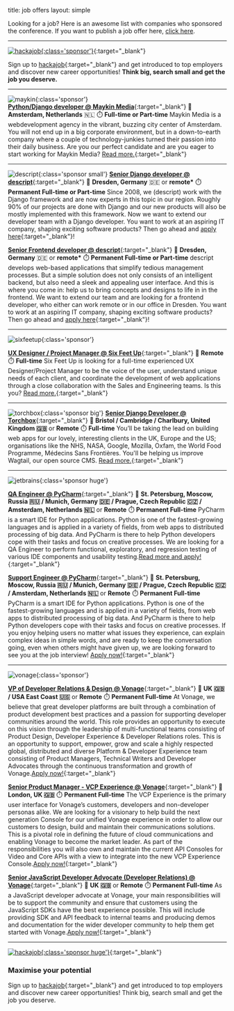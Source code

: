 title: job offers
layout: simple

Looking for a job? Here is an awesome list with companies who sponsored the conference. If you want to publish a job offer here, [click here](/sponsors/sponsorships/).

<hr/>

[![hackajob](/static/images/sponsors/hackajob.png){:class='sponsor'}](https://bit.ly/3u9rBko){:target="_blank"}

Sign up to [hackajob](https://bit.ly/3u9rBko){:target="_blank"} and get introduced to top employers and discover new career opportunities! **Think big, search small and get the job you deserve.**

<hr/>

![maykin](/static/images/sponsors/maykin.png){:class='sponsor'}  
[**Python/Django developer @ Maykin Media**](https://www.maykinmedia.nl/en/jobs/parttime-django-jobs/){:target="_blank"} 
📍 **Amsterdam, Netherlands** 🇳🇱
⏱️ **Full-time or Part-time**
Maykin Media is a webdevelopment agency in the vibrant, buzzing city center of Amsterdam. You will not end up in a big corporate environment, but in a down-to-earth company where a couple of technology-junkies turned their passion into their daily business. Are you our perfect candidate and are you eager to start working for Maykin Media? [Read more.](https://www.maykinmedia.nl/en/jobs/parttime-django-jobs/){:target="_blank"} 

<hr/>

![descript](/static/images/sponsors/descript.png){:class='sponsor small'}
[**Senior Django developer @ descript**](https://www.descript.de/en/jobs/django-developer/){:target="_blank"} 
📍 **Dresden, Germany** 🇩🇪 or **remote\***
⏱️ **Permanent Full-time or Part-time**
Since 2008, we (descript) work with the Django framework and are now experts in this topic in our region. Roughly 90% of our projects are done with Django and our new products will also be mostly implemented with this framework. Now we want to extend our developer team with a Django developer. You want to work at an aspiring IT company, shaping exciting software products? Then go ahead and [apply here](https://www.descript.de/en/jobs/django-developer/){:target="_blank"}!

[**Senior Frontend developer @ descript**](https://www.descript.de/en/jobs/senior-frontend-developer/){:target="_blank"} 
📍 **Dresden, Germany** 🇩🇪 or **remote\***
⏱️ **Permanent Full-time or Part-time**
descript develops web-based applications that simplify tedious management processes. But a simple solution does not only consists of an intelligent backend, but also need a sleek and appealing user interface. And this is where you come in: help us to bring concepts and designs to life in in the frontend. We want to extend our team and are looking for a frontend developer, who either can work remote or in our office in Dresden. You want to work at an aspiring IT company, shaping exciting software products? Then go ahead and [apply here](https://www.descript.de/en/jobs/senior-frontend-developer/){:target="_blank"}!

<hr/>

![sixfeetup](/static/images/sponsors/sfu.svg){:class='sponsor'}

[**UX Designer / Project Manager @ Six Feet Up**](https://sixfeetup.com/company/ux-designer-project-manager){:target="_blank"} 
📍 **Remote**
⏱️ **Full-time**
Six Feet Up is looking for a full-time experienced UX Designer/Project Manager to be the voice of the user, understand unique needs of each client, and coordinate the development of web applications through a close collaboration with the Sales and Engineering teams. Is this you? [Read more.](https://sixfeetup.com/company/ux-designer-project-manager){:target="_blank"}

<hr/>

![torchbox](/static/images/sponsors/torchbox.svg){:class='sponsor big'}
[**Senior Django Developer @ Torchbox**](https://torchbox.peoplehr.net/Pages/JobBoard/Opening.aspx?v=f0cf0983-4229-4970-a0b6-54ae5c2192a1){:target="_blank"} 
📍 **Bristol / Cambridge / Charlbury, United Kingdom 🇬🇧** or **Remote**
⏱️ **Full-time**
You’ll be taking the lead on building web apps for our lovely, interesting clients in the UK, Europe and the US; organisations like the NHS, NASA, Google, Mozilla, Oxfam, the World Food Programme, Médecins Sans Frontières. You'll be helping us improve Wagtail, our open source CMS. [Read more.](https://torchbox.peoplehr.net/Pages/JobBoard/Opening.aspx?v=f0cf0983-4229-4970-a0b6-54ae5c2192a1){:target="_blank"}

<hr/>

![jetbrains](/static/images/sponsors/jetbrains.svg){:class='sponsor huge'}

[**QA Engineer @ PyCharm**](https://www.jetbrains.com/careers/jobs/qa-engineer-219/){:target="_blank"} 
📍 **St. Petersburg, Moscow, Russia 🇷🇺 / Munich, Germany 🇩🇪 / Prague, Czech Republic 🇨🇿 / Amsterdam, Netherlands 🇳🇱** or **Remote**
⏱️ **Permanent Full-time**
PyCharm is a smart IDE for Python applications. Python is one of the fastest-growing languages and is applied in a variety of fields, from web apps to distributed processing of big data. And PyCharm is there to help Python developers cope with their tasks and focus on creative processes. We are looking for a QA Engineer to perform functional, exploratory, and regression testing of various IDE components and usability testing.[Read more and apply!](https://www.jetbrains.com/careers/jobs/qa-engineer-219/){:target="_blank"}

[**Support Engineer @ PyCharm**](https://www.jetbrains.com/careers/jobs/support-engineer-241/){:target="_blank"} 
📍 **St. Petersburg, Moscow, Russia 🇷🇺 / Munich, Germany 🇩🇪 / Prague, Czech Republic 🇨🇿 / Amsterdam, Netherlands 🇳🇱** or **Remote**
⏱️ **Permanent Full-time**
PyCharm is a smart IDE for Python applications. Python is one of the fastest-growing languages and is applied in a variety of fields, from web apps to distributed processing of big data. And PyCharm is there to help Python developers cope with their tasks and focus on creative processes. If you enjoy helping users no matter what issues they experience,
can explain complex ideas in simple words, and are ready to keep the conversation going, even when others might have given up, we are looking forward to see you at the job interview! [Apply now!](https://www.jetbrains.com/careers/jobs/support-engineer-241/){:target="_blank"}

<hr/>

![vonage](/static/images/sponsors/vonage.png){:class='sponsor'}

[**VP of Developer Relations & Design @ Vonage**](https://www.vonage.com/careers/job-details/5162770002/){:target="_blank"} 
📍 **UK 🇬🇧 / USA East Coast 🇺🇸** or **Remote**
⏱️ **Permanent Full-time**
At Vonage, we believe that great developer platforms are built through a combination of product development best practices and a passion for supporting developer communities around the world. This role provides an opportunity to execute on this vision through the leadership of multi-functional teams consisting of Product Design, Developer Experience & Developer Relations roles. This is an opportunity to support, empower, grow and scale a highly respected global, distributed and diverse Platform & Developer Experience team consisting of Product Managers, Technical Writers and Developer Advocates through the continuous transformation and growth of Vonage.[Apply now!](https://www.vonage.com/careers/job-details/5162770002/){:target="_blank"}

[**Senior Product Manager - VCP Experience @ Vonage**](https://www.vonage.com/careers/job-details/5269154002/){:target="_blank"} 
📍 **London, UK 🇬🇧**
⏱️ **Permanent Full-time**
The VCP Experience is the primary user interface for Vonage’s customers, developers and non-developer personas alike. We are looking for a visionary to help build the next generation Console for our unified Vonage experience in order to allow our customers to design, build and maintain their communications solutions. This is a pivotal role in defining the future of cloud communications and enabling Vonage to become the market leader. As part of the responsibilities you will also own and maintain the current API Consoles for Video and Core APIs with a view to integrate into the new VCP Experience Console.[Apply now!](https://www.vonage.com/careers/job-details/5269154002/){:target="_blank"}

[**Senior JavaScript Developer Advocate (Developer Relations) @ Vonage**](https://www.vonage.com/careers/job-details/5192666002/){:target="_blank"} 
📍 **UK 🇬🇧** or **Remote**
⏱️ **Permanent Full-time**
As a JavaScript developer advocate at Vonage, your main responsibilities will be to support the community and ensure that customers using the JavaScript SDKs have the best experience possible. This will include providing SDK and API feedback to internal teams and producing demos and documentation for the wider developer community to help them get started with Vonage.[Apply now!](https://www.vonage.com/careers/job-details/5192666002/){:target="_blank"}

<hr/>

[![hackajob](/static/images/sponsors/hackajob.png){:class='sponsor huge'}](https://bit.ly/3u9rBko){:target="_blank"}

### Maximise your potential

Sign up to [hackajob](https://bit.ly/3u9rBko){:target="_blank"} and get introduced to top employers and discover new career opportunities! Think big, search small and get the job you deserve.

